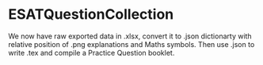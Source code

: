 # ESATQuestionCollection
We now have raw exported data in .xlsx, convert it to .json dictionarty with relative position of .png explanations and Maths symbols. Then use .json to write .tex and compile a Practice Question booklet.
